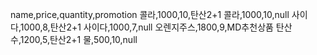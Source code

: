 name,price,quantity,promotion 콜라,1000,10,탄산2+1 콜라,1000,10,null 사이다,1000,8,탄산2+1 사이다,1000,7,null 오렌지주스,1800,9,MD추천상품
탄산수,1200,5,탄산2+1 물,500,10,null